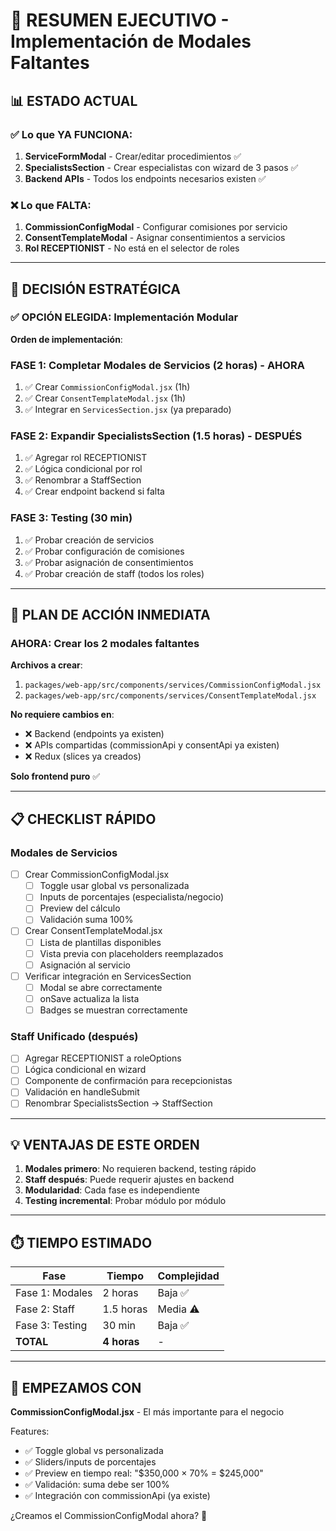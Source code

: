 # 🎯 RESUMEN EJECUTIVO - Implementación de Modales Faltantes

## 📊 ESTADO ACTUAL

### ✅ Lo que YA FUNCIONA:
1. **ServiceFormModal** - Crear/editar procedimientos ✅
2. **SpecialistsSection** - Crear especialistas con wizard de 3 pasos ✅
3. **Backend APIs** - Todos los endpoints necesarios existen ✅

### ❌ Lo que FALTA:
1. **CommissionConfigModal** - Configurar comisiones por servicio
2. **ConsentTemplateModal** - Asignar consentimientos a servicios
3. **Rol RECEPTIONIST** - No está en el selector de roles

---

## 🎯 DECISIÓN ESTRATÉGICA

### ✅ OPCIÓN ELEGIDA: Implementación Modular

**Orden de implementación**:

### FASE 1: Completar Modales de Servicios (2 horas) - **AHORA**
1. ✅ Crear `CommissionConfigModal.jsx` (1h)
2. ✅ Crear `ConsentTemplateModal.jsx` (1h)
3. ✅ Integrar en `ServicesSection.jsx` (ya preparado)

### FASE 2: Expandir SpecialistsSection (1.5 horas) - **DESPUÉS**
1. ✅ Agregar rol RECEPTIONIST
2. ✅ Lógica condicional por rol
3. ✅ Renombrar a StaffSection
4. ✅ Crear endpoint backend si falta

### FASE 3: Testing (30 min)
1. ✅ Probar creación de servicios
2. ✅ Probar configuración de comisiones
3. ✅ Probar asignación de consentimientos
4. ✅ Probar creación de staff (todos los roles)

---

## 🚀 PLAN DE ACCIÓN INMEDIATA

### AHORA: Crear los 2 modales faltantes

**Archivos a crear**:
1. `packages/web-app/src/components/services/CommissionConfigModal.jsx`
2. `packages/web-app/src/components/services/ConsentTemplateModal.jsx`

**No requiere cambios en**:
- ❌ Backend (endpoints ya existen)
- ❌ APIs compartidas (commissionApi y consentApi ya existen)
- ❌ Redux (slices ya creados)

**Solo frontend puro** ✅

---

## 📋 CHECKLIST RÁPIDO

### Modales de Servicios
- [ ] Crear CommissionConfigModal.jsx
  - [ ] Toggle usar global vs personalizada
  - [ ] Inputs de porcentajes (especialista/negocio)
  - [ ] Preview del cálculo
  - [ ] Validación suma 100%
  
- [ ] Crear ConsentTemplateModal.jsx
  - [ ] Lista de plantillas disponibles
  - [ ] Vista previa con placeholders reemplazados
  - [ ] Asignación al servicio
  
- [ ] Verificar integración en ServicesSection
  - [ ] Modal se abre correctamente
  - [ ] onSave actualiza la lista
  - [ ] Badges se muestran correctamente

### Staff Unificado (después)
- [ ] Agregar RECEPTIONIST a roleOptions
- [ ] Lógica condicional en wizard
- [ ] Componente de confirmación para recepcionistas
- [ ] Validación en handleSubmit
- [ ] Renombrar SpecialistsSection → StaffSection

---

## 💡 VENTAJAS DE ESTE ORDEN

1. **Modales primero**: No requieren backend, testing rápido
2. **Staff después**: Puede requerir ajustes en backend
3. **Modularidad**: Cada fase es independiente
4. **Testing incremental**: Probar módulo por módulo

---

## ⏱️ TIEMPO ESTIMADO

| Fase | Tiempo | Complejidad |
|------|--------|-------------|
| Fase 1: Modales | 2 horas | Baja ✅ |
| Fase 2: Staff | 1.5 horas | Media ⚠️ |
| Fase 3: Testing | 30 min | Baja ✅ |
| **TOTAL** | **4 horas** | - |

---

## 🎯 EMPEZAMOS CON

**CommissionConfigModal.jsx** - El más importante para el negocio

Features:
- ✅ Toggle global vs personalizada
- ✅ Sliders/inputs de porcentajes
- ✅ Preview en tiempo real: "$350,000 × 70% = $245,000"
- ✅ Validación: suma debe ser 100%
- ✅ Integración con commissionApi (ya existe)

¿Creamos el CommissionConfigModal ahora? 🚀
